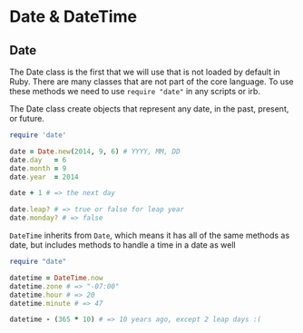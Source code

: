 # Date & DateTime

Date
-----
The Date class is the first that we will use that is not loaded by default in Ruby. There are many classes that are not part of the core language. To use these methods we need to use `require "date"` in any scripts or irb.

The Date class create objects that represent any date, in the past, present, or future.

```ruby
require 'date'

date = Date.new(2014, 9, 6) # YYYY, MM, DD
date.day   = 6
date.month = 9
date.year  = 2014

date + 1 # => the next day

date.leap? # => true or false for leap year
date.monday? # => false
```

`DateTime` inherits from `Date`, which means it has all of the same methods as date, but includes methods to handle a time in a date as well

```ruby
require "date"

datetime = DateTime.now
datetime.zone # => "-07:00"
datetime.hour # => 20
datetime.minute # => 47

datetime - (365 * 10) # => 10 years ago, except 2 leap days :(
```
